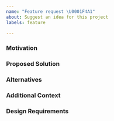 ```yaml
---
name: "Feature request \U0001F4A1"
about: Suggest an idea for this project
labels: feature

---
```


### Motivation
<!-- A clear and concise description of what the motivation for the new feature is, and what problem it is solving. -->


### Proposed Solution
<!-- A clear and concise description of the feature you would like to add, and how it solves the motivating problem. -->


### Alternatives
<!-- A clear and concise description of any alternative solutions or features you've considered, and why you're proposed solution is better. -->


### Additional Context
<!-- Add any other information or screenshots about the feature request here. -->


### Design Requirements
<!-- If the customization includes input from our design team, the detailed requirements will be collected here. Note: These will exist mainly in German to simplify internal communication. -->
